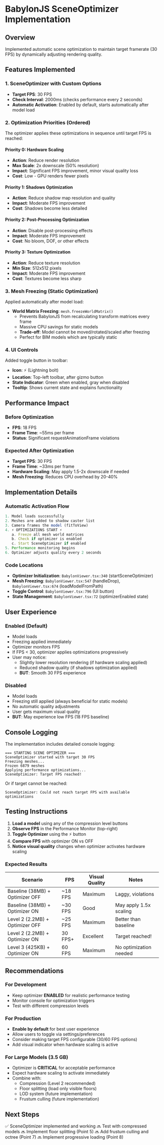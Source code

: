 # BabylonJS SceneOptimizer Implementation

## Overview
Implemented automatic scene optimization to maintain target framerate (30 FPS) by dynamically adjusting rendering quality.

## Features Implemented

### 1. SceneOptimizer with Custom Options
- **Target FPS**: 30 FPS
- **Check Interval**: 2000ms (checks performance every 2 seconds)
- **Automatic Activation**: Enabled by default, starts automatically after model load

### 2. Optimization Priorities (Ordered)

The optimizer applies these optimizations in sequence until target FPS is reached:

#### Priority 0: Hardware Scaling
- **Action**: Reduce render resolution
- **Max Scale**: 2x downscale (50% resolution)
- **Impact**: Significant FPS improvement, minor visual quality loss
- **Cost**: Low - GPU renders fewer pixels

#### Priority 1: Shadows Optimization
- **Action**: Reduce shadow map resolution and quality
- **Impact**: Moderate FPS improvement
- **Cost**: Shadows become less detailed

#### Priority 2: Post-Processing Optimization
- **Action**: Disable post-processing effects
- **Impact**: Moderate FPS improvement
- **Cost**: No bloom, DOF, or other effects

#### Priority 3: Texture Optimization
- **Action**: Reduce texture resolution
- **Min Size**: 512x512 pixels
- **Impact**: Moderate FPS improvement
- **Cost**: Textures become less sharp

### 3. Mesh Freezing (Static Optimization)

Applied automatically after model load:

- **World Matrix Freezing**: `mesh.freezeWorldMatrix()`
  - Prevents BabylonJS from recalculating transform matrices every frame
  - Massive CPU savings for static models
  - **Trade-off**: Model cannot be moved/rotated/scaled after freezing
  - Perfect for BIM models which are typically static

### 4. UI Controls

Added toggle button in toolbar:
- **Icon**: ⚡ (Lightning bolt)
- **Location**: Top-left toolbar, after gizmo button
- **State Indicator**: Green when enabled, gray when disabled
- **Tooltip**: Shows current state and explains functionality

## Performance Impact

### Before Optimization
- **FPS**: 18 FPS
- **Frame Time**: ~55ms per frame
- **Status**: Significant requestAnimationFrame violations

### Expected After Optimization
- **Target FPS**: 30 FPS
- **Frame Time**: ~33ms per frame
- **Hardware Scaling**: May apply 1.5-2x downscale if needed
- **Mesh Freezing**: Reduces CPU overhead by 20-40%

## Implementation Details

### Automatic Activation Flow

```typescript
1. Model loads successfully
2. Meshes are added to shadow caster list
3. Camera frames the model (fitToView)
4. ⚡ OPTIMIZATIONS START ⚡
   a. Freeze all mesh world matrices
   b. Check if optimizer is enabled
   c. Start SceneOptimizer if enabled
5. Performance monitoring begins
6. Optimizer adjusts quality every 2 seconds
```

### Code Locations

- **Optimizer Initialization**: `BabylonViewer.tsx:340` (startSceneOptimizer)
- **Mesh Freezing**: `BabylonViewer.tsx:547` (handleDrop), `BabylonViewer.tsx:674` (loadModelFromPath)
- **Toggle Control**: `BabylonViewer.tsx:796` (UI button)
- **State Management**: `BabylonViewer.tsx:72` (optimizerEnabled state)

## User Experience

### Enabled (Default)
- Model loads
- Freezing applied immediately
- Optimizer monitors FPS
- If FPS < 30, optimizer applies optimizations progressively
- User may notice:
  - Slightly lower resolution rendering (if hardware scaling applied)
  - Reduced shadow quality (if shadows optimization applied)
  - **BUT**: Smooth 30 FPS experience

### Disabled
- Model loads
- Freezing still applied (always beneficial for static models)
- No automatic quality adjustments
- User gets maximum visual quality
- **BUT**: May experience low FPS (18 FPS baseline)

## Console Logging

The implementation includes detailed console logging:

```
=== STARTING SCENE OPTIMIZER ===
SceneOptimizer started with target 30 FPS
Freezing meshes...
Frozen 6879 meshes
Applying performance optimizations...
SceneOptimizer: Target FPS reached!
```

Or if target cannot be reached:

```
SceneOptimizer: Could not reach target FPS with available optimizations
```

## Testing Instructions

1. **Load a model** using any of the compression level buttons
2. **Observe FPS** in the Performance Monitor (top-right)
3. **Toggle Optimizer** using the ⚡ button
4. **Compare FPS** with optimizer ON vs OFF
5. **Notice visual quality** changes when optimizer activates hardware scaling

### Expected Results

| Scenario | FPS | Visual Quality | Notes |
|----------|-----|----------------|-------|
| Baseline (38MB) + Optimizer OFF | ~18 FPS | Maximum | Laggy, violations |
| Baseline (38MB) + Optimizer ON | ~30 FPS | Good | May apply 1.5x scaling |
| Level 2 (2.2MB) + Optimizer OFF | ~25 FPS | Maximum | Better than baseline |
| Level 2 (2.2MB) + Optimizer ON | 30 FPS+ | Excellent | Target reached! |
| Level 3 (425KB) + Optimizer ON | 60 FPS | Maximum | No optimization needed |

## Recommendations

### For Development
- Keep optimizer **ENABLED** for realistic performance testing
- Monitor console for optimization triggers
- Test with different compression levels

### For Production
- **Enable by default** for best user experience
- Allow users to toggle via settings/preferences
- Consider making target FPS configurable (30/60 FPS options)
- Add visual indicator when hardware scaling is active

### For Large Models (3.5 GB)
- Optimizer is **CRITICAL** for acceptable performance
- Expect hardware scaling to activate immediately
- Combine with:
  - Compression (Level 2 recommended)
  - Floor splitting (load only visible floors)
  - LOD system (future implementation)
  - Frustum culling (future implementation)

## Next Steps

✅ SceneOptimizer implemented and working
🔜 Test with compressed models
🔜 Implement floor splitting (Point 5)
🔜 Add frustum culling and octree (Point 7)
🔜 Implement progressive loading (Point 8)
